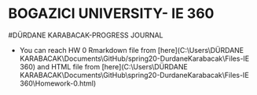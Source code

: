 # BOGAZICI UNIVERSITY- IE 360
#DÜRDANE KARABACAK-PROGRESS JOURNAL

- You can reach HW 0 Rmarkdown file from [here](C:\Users\DÜRDANE KARABACAK\Documents\GitHub/spring20-DurdaneKarabacak\Files-IE 360)
 and HTML file from [here](C:\Users\DÜRDANE KARABACAK\Documents\GitHub\spring20-DurdaneKarabacak\Files-IE 360\Homework-0.html)
